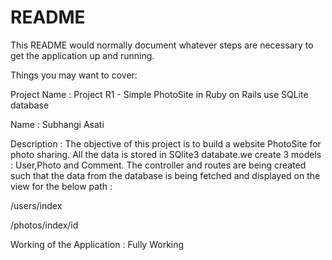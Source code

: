 # README

This README would normally document whatever steps are necessary to get the
application up and running.

Things you may want to cover:

Project Name : Project R1 - Simple PhotoSite in Ruby on Rails use SQLite database

Name : Subhangi Asati

Description : The objective of this project is to build a website PhotoSite for photo sharing. 
All the data is stored in SQlite3 databate.we create 3 models : User,Photo and Comment.
The controller and routes are being created such that the data from the database is being 
fetched and displayed on the view for the below path :

/users/index

/photos/index/id

Working of the Application : Fully Working

